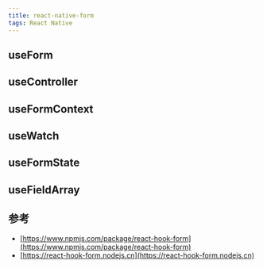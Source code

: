 ```yaml
---
title: react-native-form
tags: React Native 
---
```




## useForm

## useController

## useFormContext

## useWatch

## useFormState

## useFieldArray

## 参考

- [https://www.npmjs.com/package/react-hook-form](https://www.npmjs.com/package/react-hook-form)
- [https://react-hook-form.nodejs.cn](https://react-hook-form.nodejs.cn)
